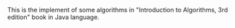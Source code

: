 This is the implement of some algorithms in "Introduction to Algorithms, 3rd edition" book in Java language.